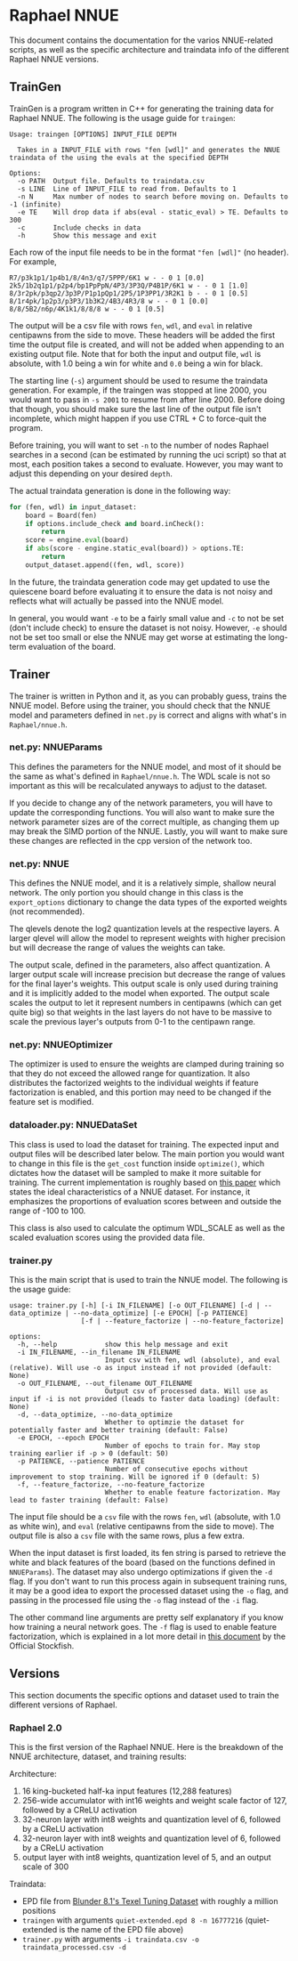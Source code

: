 # Raphael NNUE

This document contains the documentation for the varios NNUE-related scripts, as well as the specific architecture and traindata info of the different Raphael NNUE versions.

## TrainGen

TrainGen is a program written in C++ for generating the training data for Raphael NNUE. The following is the usage guide for `traingen`:

```text
Usage: traingen [OPTIONS] INPUT_FILE DEPTH

  Takes in a INPUT_FILE with rows "fen [wdl]" and generates the NNUE traindata of the using the evals at the specified DEPTH

Options:
  -o PATH  Output file. Defaults to traindata.csv
  -s LINE  Line of INPUT_FILE to read from. Defaults to 1
  -n N     Max number of nodes to search before moving on. Defaults to -1 (infinite)
  -e TE    Will drop data if abs(eval - static_eval) > TE. Defaults to 300
  -c       Include checks in data
  -h       Show this message and exit
```

Each row of the input file needs to be in the format `"fen [wdl]"` (no header). For example,

```text
R7/p3k1p1/1p4b1/8/4n3/q7/5PPP/6K1 w - - 0 1 [0.0]
2k5/1b2q1p1/p2p4/bp1PpPpN/4P3/3P3Q/P4B1P/6K1 w - - 0 1 [1.0]
8/3r2pk/p3qp2/3p3P/P1p1pQp1/2P5/1P3PP1/3R2K1 b - - 0 1 [0.5]
8/1r4pk/1p2p3/p3P3/1b3K2/4B3/4R3/8 w - - 0 1 [0.0]
8/8/5B2/n6p/4K1k1/8/8/8 w - - 0 1 [0.5]
```

The output will be a csv file with rows `fen`, `wdl`, and `eval` in relative centipawns from the side to move.
These headers will be added the first time the output file is created, and will not be added when appending to an existing output file.
Note that for both the input and output file, `wdl` is absolute, with 1.0 being a win for white and `0.0` being a win for black.

The starting line (`-s`) argument should be used to resume the traindata generation. For example, if the traingen was stopped at line 2000, you would want to pass in `-s 2001` to resume from after line 2000. Before doing that though, you should make sure the last line of the output file isn't incomplete, which might happen if you use CTRL + C to force-quit the program.

Before training, you will want to set `-n` to the number of nodes Raphael searches in a second (can be estimated by running the uci script) so that at most, each position takes a second to evaluate. However, you may want to adjust this depending on your desired `depth`.

The actual traindata generation is done in the following way:

```python
for (fen, wdl) in input_dataset:
    board = Board(fen)
    if options.include_check and board.inCheck():
        return
    score = engine.eval(board)
    if abs(score - engine.static_eval(board)) > options.TE:
        return
    output_dataset.append((fen, wdl, score))
```

<!-- TODO: -->
In the future, the traindata generation code may get updated to use the quiescene board before evaluating it to ensure the data is not noisy and reflects what will actually be passed into the NNUE model.

In general, you would want `-e` to be a fairly small value and `-c` to not be set (don't include check) to ensure the dataset is not noisy. However, `-e` should not be set too small or else the NNUE may get worse at estimating the long-term evaluation of the board.

## Trainer

The trainer is written in Python and it, as you can probably guess, trains the NNUE model.
Before using the trainer, you should check that the NNUE model and parameters defined in `net.py` is correct and aligns with what's in `Raphael/nnue.h`.

### net.py: NNUEParams

This defines the parameters for the NNUE model, and most of it should be the same as what's defined in `Raphael/nnue.h`. The WDL scale is not so important as this will be recalculated anyways to adjust to the dataset.

If you decide to change any of the network parameters, you will have to update the corresponding functions. You will also want to make sure the network parameter sizes are of the correct multiple, as changing them up may break the SIMD portion of the NNUE. Lastly, you will want to make sure these changes are reflected in the cpp version of the network too.

### net.py: NNUE

This defines the NNUE model, and it is a relatively simple, shallow neural network. The only portion you should change in this class is the `export_options` dictionary to change the data types of the exported weights (not recommended).

The qlevels denote the log2 quantization levels at the respective layers. A larger qlevel will allow the model to represent weights with higher precision but will decrease the range of values the weights can take.

The output scale, defined in the parameters, also affect quantization. A larger output scale will increase precision but decrease the range of values for the final layer's weights. This output scale is only used during training and it is implicitly added to the model when exported. The output scale scales the output to let it represent numbers in centipawns (which can get quite big) so that weights in the last layers do not have to be massive to scale the previous layer's outputs from 0-1 to the centipawn range.

### net.py: NNUEOptimizer

The optimizer is used to ensure the weights are clamped during training so that they do not exceed the allowed range for quantization. It also distributes the factorized weights to the individual weights if feature factorization is enabled, and this portion may need to be changed if the feature set is modified.

### dataloader.py: NNUEDataSet

This class is used to load the dataset for training. The expected input and output files will be described later below.
The main portion you would want to change in this file is the `get_cost` function inside `optimize()`, which dictates how the dataset will be sampled to make it more suitable for training. The current implementation is roughly based on [this paper](https://arxiv.org/abs/2412.17948v1) which states the ideal characteristics of a NNUE dataset. For instance, it emphasizes the proportions of evaluation scores between and outside the range of -100 to 100.

This class is also used to calculate the optimum WDL_SCALE as well as the scaled evaluation scores using the provided data file.

### trainer.py

This is the main script that is used to train the NNUE model. The following is the usage guide:

```text
usage: trainer.py [-h] [-i IN_FILENAME] [-o OUT_FILENAME] [-d | --data_optimize | --no-data_optimize] [-e EPOCH] [-p PATIENCE]
                  [-f | --feature_factorize | --no-feature_factorize]

options:
  -h, --help            show this help message and exit
  -i IN_FILENAME, --in_filename IN_FILENAME
                        Input csv with fen, wdl (absolute), and eval (relative). Will use -o as input instead if not provided (default: None)
  -o OUT_FILENAME, --out_filename OUT_FILENAME
                        Output csv of processed data. Will use as input if -i is not provided (leads to faster data loading) (default: None)
  -d, --data_optimize, --no-data_optimize
                        Whether to optimzie the dataset for potentially faster and better training (default: False)
  -e EPOCH, --epoch EPOCH
                        Number of epochs to train for. May stop training earlier if -p > 0 (default: 50)
  -p PATIENCE, --patience PATIENCE
                        Number of consecutive epochs without improvement to stop training. Will be ignored if 0 (default: 5)
  -f, --feature_factorize, --no-feature_factorize
                        Whether to enable feature factorization. May lead to faster training (default: False)
```

The input file should be a `csv` file with the rows `fen`, `wdl` (absolute, with 1.0 as white win), and `eval` (relative centipawns from the side to move). The output file is also a `csv` file with the same rows, plus a few extra.

When the input dataset is first loaded, its fen string is parsed to retrieve the white and black features of the board (based on the functions defined in  `NNUEParams`). The dataset may also undergo optimizations if given the `-d` flag. If you don't want to run this process again in subsequent training runs, it may be a good idea to export the processed dataset using the `-o` flag, and passing in the processed file using the `-o` flag instead of the `-i` flag.

The other command line arguments are pretty self explanatory if you know how training a neural network goes. The `-f` flag is used to enable feature factorization, which is explained in a lot more detail in [this document](https://github.com/official-stockfish/nnue-pytorch/blob/master/docs/nnue.md#feature-factorization) by the Official Stockfish.

## Versions

This section documents the specific options and dataset used to train the different versions of Raphael.

### Raphael 2.0

This is the first version of the Raphael NNUE. Here is the breakdown of the NNUE architecture, dataset, and training results:

Architecture:

1. 16 king-bucketed half-ka input features (12,288 features)
2. 256-wide accumulator with int16 weights and weight scale factor of 127, followed by a CReLU activation
3. 32-neuron layer with int8 weights and quantization level of 6, followed by a CReLU activation
4. 32-neuron layer with int8 weights and quantization level of 6, followed by a CReLU activation
5. output layer with int8 weights, quantization level of 5, and an output scale of 300

Traindata:

- EPD file from [Blunder 8.1's Texel Tuning Dataset](https://talkchess.com/viewtopic.php?t=78536&start=20) with roughly a million positions
- `traingen` with arguments `quiet-extended.epd 8 -n 16777216` (quiet-extended is the name of the EPD file above)
- `trainer.py` with arguments `-i traindata.csv -o traindata_processed.csv -d`

<!--
TODO:
Training Results:

- Epochs:
- Training Loss:
- Test Loss:
- ELO-gain:
- -->